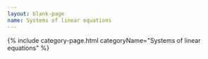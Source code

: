 ```yaml
---
layout: blank-page
name: Systems of linear equations
---
```

{% include category-page.html categoryName="Systems of linear equations" %}